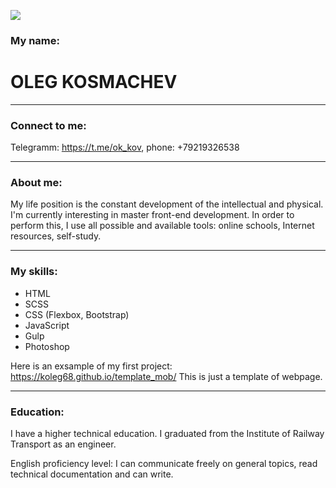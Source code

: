 ![](C:\Users\olegon\Pictures\Oleg.JPG)

### My name:

# OLEG KOSMACHEV

---

### Connect to me:

Telegramm: https://t.me/ok_kov, phone: +79219326538

---

### About me:

My life position is the constant development of the intellectual and physical. I'm currently interesting in master front-end development. In order to perform this, I use all possible and available tools: online schools, Internet resources, self-study.

---

### My skills:

- HTML
- SCSS
- CSS (Flexbox, Bootstrap)
- JavaScript
- Gulp
- Photoshop

Here is an exsample of my first project: https://koleg68.github.io/template_mob/ This is just a template of webpage.

---

### Education:

I have a higher technical education. I graduated from the Institute of Railway Transport as an engineer.

English proficiency level: I can communicate freely on general topics, read technical documentation and can write.
